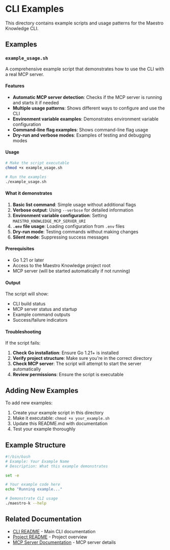 # CLI Examples

This directory contains example scripts and usage patterns for the Maestro Knowledge CLI.

## Examples

### `example_usage.sh`

A comprehensive example script that demonstrates how to use the CLI with a real MCP server.

#### Features

- **Automatic MCP server detection**: Checks if the MCP server is running and starts it if needed
- **Multiple usage patterns**: Shows different ways to configure and use the CLI
- **Environment variable examples**: Demonstrates environment variable configuration
- **Command-line flag examples**: Shows command-line flag usage
- **Dry-run and verbose modes**: Examples of testing and debugging modes

#### Usage

```bash
# Make the script executable
chmod +x example_usage.sh

# Run the examples
./example_usage.sh
```

#### What it demonstrates

1. **Basic list command**: Simple usage without additional flags
2. **Verbose output**: Using `--verbose` for detailed information
3. **Environment variable configuration**: Setting `MAESTRO_KNOWLEDGE_MCP_SERVER_URI`
4. **`.env` file usage**: Loading configuration from `.env` files
5. **Dry-run mode**: Testing commands without making changes
6. **Silent mode**: Suppressing success messages

#### Prerequisites

- Go 1.21 or later
- Access to the Maestro Knowledge project root
- MCP server (will be started automatically if not running)

#### Output

The script will show:
- CLI build status
- MCP server status and startup
- Example command outputs
- Success/failure indicators

#### Troubleshooting

If the script fails:

1. **Check Go installation**: Ensure Go 1.21+ is installed
2. **Verify project structure**: Make sure you're in the correct directory
3. **Check MCP server**: The script will attempt to start the server automatically
4. **Review permissions**: Ensure the script is executable

## Adding New Examples

To add new examples:

1. Create your example script in this directory
2. Make it executable: `chmod +x your_example.sh`
3. Update this README.md with documentation
4. Test your example thoroughly

## Example Structure

```bash
#!/bin/bash
# Example: Your Example Name
# Description: What this example demonstrates

set -e

# Your example code here
echo "Running example..."

# Demonstrate CLI usage
./maestro-k --help
```

## Related Documentation

- [CLI README](../README.md) - Main CLI documentation
- [Project README](../../README.md) - Project overview
- [MCP Server Documentation](../../src/maestro_mcp/README.md) - MCP server details 